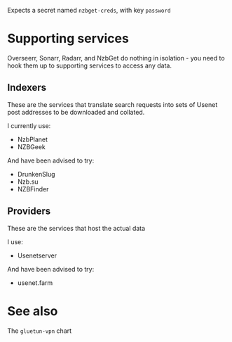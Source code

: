 Expects a secret named `nzbget-creds`, with key `password`

# Supporting services

Overseerr, Sonarr, Radarr, and NzbGet do nothing in isolation - you need to hook them up to supporting services to access any data.

## Indexers

These are the services that translate search requests into sets of Usenet post addresses to be downloaded and collated.

I currently use:

* NzbPlanet
* NZBGeek

And have been advised to try:

* DrunkenSlug
* Nzb.su
* NZBFinder

## Providers

These are the services that host the actual data

I use:

* Usenetserver

And have been advised to try:

* usenet.farm

# See also

The `gluetun-vpn` chart
